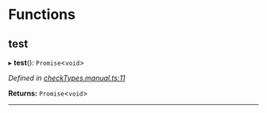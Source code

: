 

# Functions

<a id="test"></a>

##  test

▸ **test**(): `Promise`<`void`>

*Defined in [checkTypes.manual.ts:11](https://github.com/polkadot-js/api/blob/5f98849/packages/api/src/checkTypes.manual.ts#L11)*

**Returns:** `Promise`<`void`>

___

